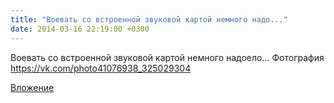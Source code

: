 ```yaml
---
title: "Воевать со встроенной звуковой картой немного надо..."
date: 2014-03-16 22:19:00 +0300
---
```


Воевать со встроенной звуковой картой немного надоело...
Фотография
https://vk.com/photo41076938_325029304

[Вложение](https://vk.com/photo41076938_325029304)
